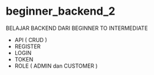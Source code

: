 # beginner_backend_2

BELAJAR BACKEND DARI BEGINNER TO INTERMEDIATE
- API ( CRUD )
- REGISTER
- LOGIN
- TOKEN
- ROLE ( ADMIN dan CUSTOMER )
